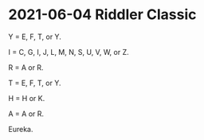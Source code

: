 2021-06-04 Riddler Classic
==========================
Y = E, F, T, or Y.

I = C, G, I, J, L, M, N, S, U, V, W, or Z.

R = A or R.

T = E, F, T, or Y.

H = H or K.

A = A or R.

Eureka.
